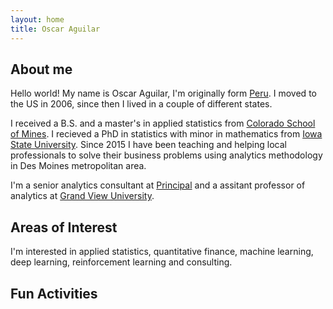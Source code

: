```yaml
---
layout: home
title: Oscar Aguilar
---
```


## About me
Hello world! My name is Oscar Aguilar, I'm originally form [Peru](https://www.google.com/search?source=hp&ei=-lLEXvCiEsK4tAb1kYroDQ&q=peru+map&oq=peru+map&gs_lcp=CgZwc3ktYWIQAzICCAAyAggAMgIIADICCAAyAggAMgIIADICCAAyAggAMgIIADICCAA6BQgAEIMBUPcDWNsNYJgRaABwAHgAgAFJiAH6A5IBATiYAQCgAQGqAQdnd3Mtd2l6&sclient=psy-ab&ved=0ahUKEwjwh4_Z8sDpAhVCHM0KHfWIAt0Q4dUDCAg&uact=5). I moved to the US in 2006, since then I lived in a couple of different states. 

I received a B.S. and a master's in applied statistics from [Colorado School of Mines](https://www.mines.edu/). I recieved a PhD in statistics with minor in mathematics from [Iowa State University](https://www.iastate.edu/). Since 2015 I have been teaching and helping local professionals to solve their business problems using analytics methodology in Des Moines metropolitan area.

I'm a senior analytics consultant at [Principal](https://www.principal.com/) and a assitant professor of analytics at [Grand View University](https://www.grandview.edu/).


## Areas of Interest
I'm interested in applied statistics, quantitative finance, machine learning, deep learning, reinforcement learning and consulting. 

## Fun Activities

